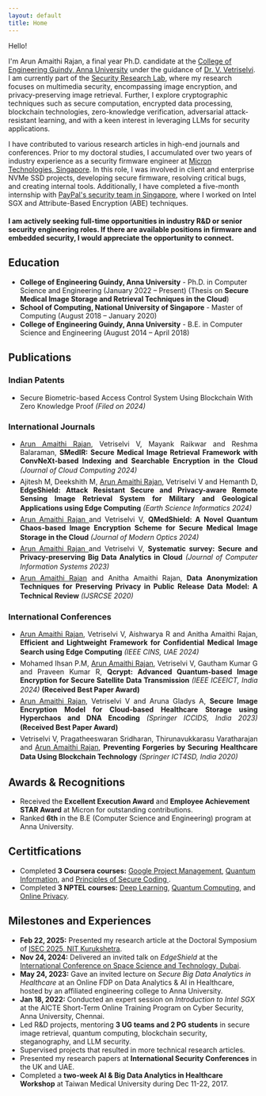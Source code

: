 ```yaml
---
layout: default
title: Home
---
```


<script>
  function showMore() {
    var moreText = document.querySelector('.more-text');
    var moreLink = document.getElementById('more-link');

    if (moreText.style.display === "none") {
      moreText.style.display = "inline";
      moreLink.innerHTML = "<br>Hide";
    } else {
      moreText.style.display = "none";
      moreLink.innerHTML = "Older ...";
    }
  }
</script>

Hello! 
<!-- <img src='../files/photo.jpg' style='float:top;width:80%;padding-left:15px'/> -->

I'm Arun Amaithi Rajan, a final year Ph.D. candidate at the [College of Engineering Guindy, Anna University](https://www.annauniv.edu/) under the guidance of [Dr. V. Vetriselvi](https://vetriselvivetrian.github.io/). I am currently part of the [Security Research Lab](https://vetriselvivetrian.github.io/security-research-lab), where my research focuses on multimedia security, encompassing image encryption, and privacy-preserving image retrieval. Further, I explore cryptographic techniques such as secure computation, encrypted data processing, blockchain technologies, zero-knowledge verification, adversarial attack-resistant learning, and with a keen interest in leveraging LLMs for security applications.

I have contributed to various research articles in high-end journals and conferences. Prior to my doctoral studies, I accumulated over two years of industry experience as a security firmware engineer at [Micron Technologies, Singapore](https://www.micron.com/). In this role, I was involved in client and enterprise NVMe SSD projects, developing secure firmware, resolving critical bugs, and creating internal tools. Additionally, I have completed a five-month internship with [PayPal's security team in Singapore](https://www.paypal.com/sg/webapps/mpp/home), where I worked on Intel SGX and Attribute-Based Encryption (ABE) techniques.

<!-- revolve around novel applications of acoustic sensing, as well as sensor security. -->

#### I am actively seeking full-time opportunities in industry R&D or senior security engineering roles. If there are available positions in firmware and embedded security, I would appreciate the opportunity to connect.


<h2>Education</h2>
<ul>
  <li><strong>College of Engineering Guindy, Anna University</strong> - Ph.D. in Computer Science and Engineering (January 2022 – Present) (Thesis on <strong>Secure Medical Image Storage and Retrieval Techniques in the Cloud</strong>)</li>
  <li><strong>School of Computing, National University of Singapore</strong> - Master of Computing (August 2018 – January 2020)</li>
  <li><strong>College of Engineering Guindy, Anna University</strong> - B.E. in Computer Science and Engineering (August 2014 – April 2018)</li>
</ul>



<h2>Publications</h2>

<h3>Indian Patents</h3>
<ul>

<li>
Secure Biometric-based Access Control System Using Blockchain With Zero Knowledge Proof <i>(Filed on 2024)</i>
</li>

</ul>

<h3>International Journals</h3>
<ul>

<li style="text-align:justify;margin-bottom:5px;">
<u>Arun Amaithi Rajan</u>, Vetriselvi V, Mayank Raikwar and Reshma Balaraman, <b>SMedIR: Secure Medical Image Retrieval Framework with ConvNeXt-based Indexing and Searchable Encryption in the Cloud</b> <i>(Journal of Cloud Computing 2024)</i>
  <a href="{{ site.baseurl }}/papers/jcc24.pdf">
    <i class="fa-solid fa-arrow-up-right-from-square" style="font-size:16px;padding-left:5px;"></i>
  </a>
</li>

<li style="text-align:justify;margin-bottom:5px;">
Ajitesh M, Deekshith M, <u>Arun Amaithi Rajan</u>, Vetriselvi V and Hemanth D, <b>EdgeShield: Attack Resistant Secure and Privacy-aware Remote Sensing Image Retrieval System for Military and Geological Applications using Edge Computing</b> <i>(Earth Science Informatics 2024)</i>
<a href="{{ site.baseurl }}/papers/esi24.pdf">
    <i class="fa-solid fa-arrow-up-right-from-square" style="font-size:16px;padding-left:5px;"></i>
</a>
</li>

<li style="text-align:justify;margin-bottom:5px;">
<u>Arun Amaithi Rajan </u> and Vetriselvi V, <b>QMedShield: A Novel Quantum Chaos-based Image Encryption Scheme for Secure Medical Image Storage in the Cloud</b> <i>(Journal of Modern Optics 2024)</i>
<a href="{{ site.baseurl }}/papers/jmo24.pdf">
    <i class="fa-solid fa-arrow-up-right-from-square" style="font-size:16px;padding-left:5px;"></i>
</a>
</li>

<li style="text-align:justify;margin-bottom:5px;">
<u>Arun Amaithi Rajan </u> and Vetriselvi V, <b>Systematic survey: Secure and Privacy-preserving Big Data Analytics in Cloud</b> <i>(Journal of Computer Information Systems 2023)</i>
<a href="{{ site.baseurl }}/papers/survey24.pdf">
    <i class="fa-solid fa-arrow-up-right-from-square" style="font-size:16px;padding-left:5px;"></i>
</a>
</li>

<li style="text-align:justify;margin-bottom:5px;">
<u>Arun Amaithi Rajan</u> and Anitha Amaithi Rajan, <b>Data Anonymization Techniques for Preserving Privacy in Public Release Data Model: A Technical Review</b> 
  <i>(IJSRCSE 2020)</i>
  <a href="{{ site.baseurl }}/papers/anon2020.pdf">
    <i class="fa-solid fa-arrow-up-right-from-square" style="font-size:16px;padding-left:5px;"></i>
  </a>
</li>

</ul>

<h3>International Conferences</h3>
<ul style="justify-content:justify;margin-bottom:5px;">

<li style="text-align:justify;margin-bottom:5px;">
<u>Arun Amaithi Rajan</u>, Vetriselvi V, Aishwarya R and Anitha Amaithi Rajan, <b>Efficient and Lightweight Framework for Confidential Medical Image Search using Edge Computing</b> <i>(IEEE CINS, UAE 2024)</i>
<a href="{{ site.baseurl }}/papers/cins24.pdf">
    <i class="fa-solid fa-arrow-up-right-from-square" style="font-size:16px;padding-left:5px;"></i>
</a>
</li>

<li style="text-align:justify;margin-bottom:5px;">
Mohamed Ihsan P.M, <u>Arun Amaithi Rajan</u>, Vetriselvi V, Gautham Kumar G and Praveen Kumar R, <b>Qcrypt: Advanced Quantum-based Image Encryption for Secure Satellite Data Transmission</b> <i>(IEEE ICEEICT, India 2024)</i> <b>(Received Best Paper Award)</b>
<a href="{{ site.baseurl }}/papers/qc24.pdf">
    <i class="fa-solid fa-arrow-up-right-from-square" style="font-size:16px;padding-left:5px;"></i>
</a>
</li>

<li style="text-align:justify;margin-bottom:5px;">
<u>Arun Amaithi Rajan</u>, Vetriselvi V and Aruna Gladys A, <b>Secure Image Encryption Model for Cloud-based Healthcare Storage using Hyperchaos and DNA Encoding</b> <i>(Springer ICCIDS, India 2023)</i> <b>(Received Best Paper Award)</b>
<a href="{{ site.baseurl }}/papers/ienc24.pdf">
    <i class="fa-solid fa-arrow-up-right-from-square" style="font-size:16px;padding-left:5px;"></i>
</a>
</li>

<li style="text-align:justify;margin-bottom:5px;">
Vetriselvi V, Pragatheeswaran Sridharan, Thirunavukkarasu Varatharajan and <u>Arun Amaithi Rajan</u>, <b>Preventing Forgeries by Securing Healthcare Data Using Blockchain Technology</b> <i>(Springer ICT4SD, India 2020)</i>
<a href="{{ site.baseurl }}/papers/bc2020.pdf">
    <i class="fa-solid fa-arrow-up-right-from-square" style="font-size:16px;padding-left:5px;"></i>
</a>
</li>

</ul>

<h2>Awards & Recognitions</h2>
<ul>
  <li>Received the <strong>Excellent Execution Award</strong> and <strong>Employee Achievement STAR Award</strong> at Micron for outstanding contributions.</li>
  <li>Ranked <strong>6th</strong> in the B.E (Computer Science and Engineering) program at Anna University.</li>
</ul>
 
<h2>Certitfications</h2>
<ul>
  <li>Completed <strong>3 Coursera courses:</strong> <a href="{{ site.baseurl }}/certificaates/apm.pdf">Google Project Management</a>, <a href="{{ site.baseurl }}/certificaates/cq.pdf">Quantum Information</a>, and <a href="{{ site.baseurl }}/certificaates/sec.pdf">Principles of Secure Coding </a>.</li>
  <li>Completed <strong>3 NPTEL courses:</strong> <a href="{{ site.baseurl }}/certificaates/dl.jpg">Deep Learning</a>, <a href="{{ site.baseurl }}/certificaates/qc.jpg">Quantum Computing</a>, and <a href="{{ site.baseurl }}/certificaates/op.png">Online Privacy</a>.</li>
</ul>

<h2>Milestones and Experiences</h2>
<ul>
  <li>
    <strong>Feb 22, 2025:</strong> Presented my research article at the Doctoral Symposium of <a href="https://conf.researchr.org/track/isec-2025/isec-2025-doctoral-symposium#event-overview">ISEC 2025, NIT Kurukshetra</a>.
  </li>
  <li>
    <strong>Nov 24, 2024:</strong> Delivered an invited talk on <em>EdgeShield</em> at the <a href="https://prezentis.com/spacetech/2024/all-speakers">International Conference on Space Science and Technology, Dubai</a>.
  </li>
  <li>
    <strong>May 24, 2023:</strong> Gave an invited lecture on <em>Secure Big Data Analytics in Healthcare</em> at an Online FDP on Data Analytics & AI in Healthcare, hosted by an affiliated engineering college to Anna University.
  </li>
  <li>
    <strong>Jan 18, 2022:</strong> Conducted an expert session on <em>Introduction to Intel SGX</em> at the AICTE Short-Term Online Training Program on Cyber Security, Anna University, Chennai.
  </li>
  <li>
    Led R&D projects, mentoring <strong>3 UG teams and 2 PG students</strong> in secure image retrieval, quantum computing, blockchain security, steganography, and LLM security.
  </li>
  <li>
    Supervised projects that resulted in more technical research articles. 
  </li>
  <li>
   Presented my research papers at <strong>International Security Conferences</strong> in the UK and UAE.
  </li>
  <li>
    Completed a <strong>two-week AI & Big Data Analytics in Healthcare Workshop</strong> at Taiwan Medical University during Dec 11-22, 2017.
  </li>
</ul>

